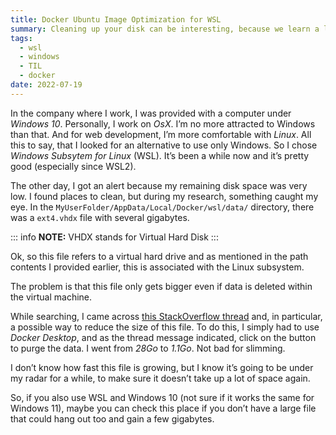 ```yaml
---
title: Docker Ubuntu Image Optimization for WSL
summary: Cleaning up your disk can be interesting, because we learn a lot about what it can contain.
tags:
  - wsl
  - windows
  - TIL
  - docker
date: 2022-07-19
---
```


In the company where I work, I was provided with a computer under _Windows 10_. Personally, I work on _OsX_. I’m no more attracted to Windows than that. And for web development, I’m more comfortable with _Linux_. All this to say, that I looked for an alternative to use only Windows. So I chose _Windows Subsytem for Linux_ (WSL). It’s been a while now and it’s pretty good (especially since WSL2).

The other day, I got an alert because my remaining disk space was very low. I found places to clean, but during my research, something caught my eye. In the `MyUserFolder/AppData/Local/Docker/wsl/data/` directory, there was a `ext4.vhdx` file with several gigabytes.

::: info
**NOTE:** VHDX stands for Virtual Hard Disk
:::

Ok, so this file refers to a virtual hard drive and as mentioned in the path contents I provided earlier, this is associated with the Linux subsystem.

The problem is that this file only gets bigger even if data is deleted within the virtual machine.

While searching, I came across [this StackOverflow thread](https://stackoverflow.com/questions/70946140/docker-desktop-wsl-ext4-vhdx-too-large) and, in particular, a possible way to reduce the size of this file. To do this, I simply had to use _Docker Desktop_, and as the thread message indicated, click on the button to purge the data. I went from _28Go_ to _1.1Go_. Not bad for slimming.

I don’t know how fast this file is growing, but I know it’s going to be under my radar for a while, to make sure it doesn’t take up a lot of space again.

So, if you also use WSL and Windows 10 (not sure if it works the same for Windows 11), maybe you can check this place if you don’t have a large file that could hang out too and gain a few gigabytes.
